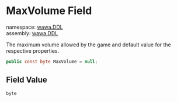 # MaxVolume Field

namespace: [wawa\.DDL](../../wawa.DDL.md)<br />
assembly: [wawa\.DDL](../../../wawa.DDL.md)

The maximum volume allowed by the game and default value for the respective properties\.

```csharp
public const byte MaxVolume = null;
```

## Field Value

`byte`

